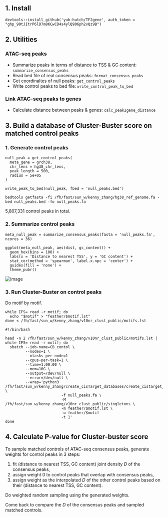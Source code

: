 
## 1. Install

`devtools::install_github('yub-hutch/TF2gene', auth_token = "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")`


## 2. Utilities

### ATAC-seq peaks

- Summarize peaks in terms of distance to TSS & GC content: `summarize_consensus_peaks`
- Read bed file of real consensus peaks: `format_consensus_peaks`
- Get coordinaltes of null peaks: `get_control_peaks`
- Write control peaks to bed file: `write_control_peak_to_bed`

### Link ATAC-seq peaks to genes

- Calculate distance between peaks & genes: `calc_peak2gene_distance`


## 3. Build a database of Cluster-Buster score on matched control peaks

### 1. Generate control peaks

```
null_peak = get_control_peaks(
  meta_gene = grch38,
  chr_lens = hg38_chr_lens,
  peak_length = 500,
  radius = 5e+05
)

write_peak_to_bed(null_peak, fbed = 'null_peaks.bed')
```

```
bedtools getfasta -fi /fh/fast/sun_w/kenny_zhang/hg38_ref_genome.fa -bed null_peaks.bed -fo null_peaks.fa
```

5,807,331 control peaks in total.

### 2. Summarize control peaks

```
meta_null_peak = summarize_consensus_peaks(fasta = 'null_peaks.fa', ncores = 36)
```

```
ggplot(meta_null_peak, aes(dist, gc_content)) +
  geom_hex(bins = 100) +
  labs(x = 'Distance to nearest TSS', y = 'GC content') +
  stat_cor(method = 'spearman', label.x.npc = 'center') +
  guides(fill = 'none') +
  theme_pubr()
```

![image](https://github.com/user-attachments/assets/fc180974-f8f8-4e0e-960a-002805a9a711)

### 3. Run Cluster-Buster on control peaks

Do motif by motif.

```
while IFS= read -r motif; do
  echo "$motif" > "feather/$motif.lst"
done < /fh/fast/sun_w/kenny_zhang/v10nr_clust_public/motifs.lst
```

```
#!/bin/bash

head -n 2 /fh/fast/sun_w/kenny_zhang/v10nr_clust_public/motifs.lst | while IFS= read -r motif; do
  sbatch --job-name=CB_contol \
         --nodes=1 \
         --ntasks-per-node=1
         --cpus-per-task=1 \
         --time=1:00:00 \
         --mem=10G \
         --output=/dev/null \
         --error=/dev/null \
         --wrap='python3 /fh/fast/sun_w/kenny_zhang/create_cisTarget_databases/create_cistarget_motif_databases.py \
                         -f null_peaks.fa \
                         -M /fh/fast/sun_w/kenny_zhang/v10nr_clust_public/singletons \
                         -m feather/$motif.lst \
                         -o feather/$motif
                         -t 1'
done
```

## 4. Calculate P-value for Cluster-buster score

To sample matched controls of ATAC-seq consensus peaks, generate weights for control peaks in 3 steps:
1. fit (distance to nearest TSS, GC content) joint density $D$ of the consensus peaks,
2. assign weight 0 to control peaks that overlap with consensus peaks,
3. assign weight as the interpolated $D$ of the other control peaks based on their (distance to nearest TSS, GC content).

Do weighted random sampling using the generated weights.

Come back to compare the $D$ of the consensus peaks and sampled matched controls.
